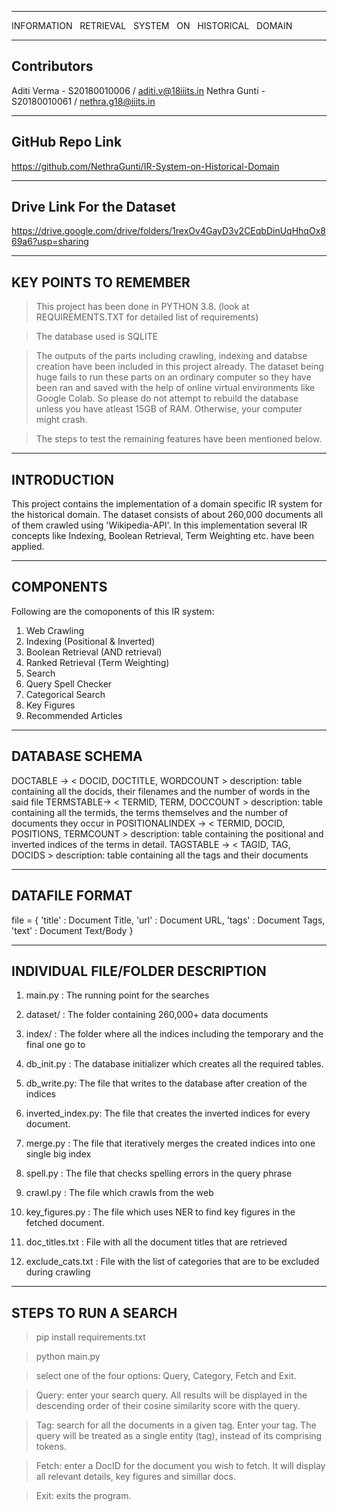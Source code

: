 _______________________________________________________________________________________________________

INFORMATION  &nbsp;  RETRIEVAL  &nbsp;  SYSTEM  &nbsp;  ON  &nbsp;  HISTORICAL  &nbsp;  DOMAIN
_______________________________________________________________________________________________________

Contributors
------------------------------

Aditi Verma - S20180010006 / aditi.v@18iiits.in
Nethra Gunti - S20180010061 / nethra.g18@iiits.in

------------------------------
GitHub Repo Link
------------------------------

https://github.com/NethraGunti/IR-System-on-Historical-Domain

------------------------------
Drive Link For the Dataset
------------------------------

https://drive.google.com/drive/folders/1rexOv4GayD3v2CEqbDinUqHhqOx869a6?usp=sharing

------------------------------
KEY POINTS TO REMEMBER
------------------------------

>  This project has been done in PYTHON 3.8.
   (look at REQUIREMENTS.TXT for detailed list of requirements)

>  The database used is SQLITE

>  The outputs of the parts including crawling, indexing and databse creation have been included in this project already.
   The dataset being huge fails to run these parts on an ordinary computer so they have been ran and saved with the help of online virtual environments like Google Colab.
   So please do not attempt to rebuild the database unless you have atleast 15GB of RAM. Otherwise, your computer might crash.

>  The steps to test the remaining features have been mentioned below.

_______________________________________________________________________________________________________

INTRODUCTION
------------------------------

This project contains the implementation of a domain specific IR system for the historical domain. The dataset consists of
about 260,000 documents all of them crawled using 'Wikipedia-API'.
In this implementation several IR concepts like Indexing, Boolean Retrieval, Term Weighting etc. have been applied.


_______________________________________________________________________________________________________

COMPONENTS
------------------------------

Following are the comoponents of this IR system:

1.  Web Crawling
2.  Indexing (Positional & Inverted)
3.  Boolean Retrieval (AND retrieval)
4.  Ranked Retrieval  (Term Weighting)
5.  Search
6.  Query Spell Checker
7.  Categorical Search
8.  Key Figures
9.  Recommended Articles


------------------------------
DATABASE SCHEMA
------------------------------

DOCTABLE -> < DOCID, DOCTITLE, WORDCOUNT >
	description: table containing all the docids, their filenames and the number of words in the said file
TERMSTABLE-> < TERMID, TERM, DOCCOUNT >
	description: table containing all the termids, the terms themselves and the number of documents they occur in
POSITIONALINDEX -> < TERMID, DOCID, POSITIONS, TERMCOUNT >
	description: table containing the positional and inverted indices of the terms in detail.
TAGSTABLE -> < TAGID, TAG, DOCIDS >
	description: table containing all the tags and their documents


------------------------------
DATAFILE FORMAT
------------------------------


file = 	{
		'title' : Document Title,
		'url' : Document URL,
		'tags' : Document Tags,
		'text' : Document Text/Body
	}


_______________________________________________________________________________________________________

INDIVIDUAL FILE/FOLDER DESCRIPTION
------------------------------

1. main.py    : The running point for the searches

2. dataset/   : The folder containing 260,000+ data documents

3. index/     : The folder where all the indices including the temporary and the final one go to

4. db_init.py : The database initializer which creates all the required tables.

5. db_write.py: The file that writes to the database after creation of the indices

6. inverted_index.py: The file that creates the inverted indices for every document.

7. merge.py   : The file that iteratively merges the created indices into one single big index

8. spell.py   : The file that checks spelling errors in the query phrase

9. crawl.py   : The file which crawls from the web

10. key_figures.py   : The file which uses NER to find key figures in the fetched document.

11. doc_titles.txt : File with all the document titles that are retrieved

12. exclude_cats.txt : File with the list of categories that are to be excluded during crawling


_______________________________________________________________________________________________________

STEPS TO RUN A SEARCH
------------------------------

> pip install requirements.txt

> python main.py

> select one of the four options: Query, Category, Fetch and Exit.

> Query: enter your search query. All results will be displayed in the descending order of their cosine similarity score with the query.

> Tag: search for all the documents in a given tag. Enter your tag. The query will be treated as a single entity (tag), instead of its comprising tokens.

> Fetch: enter a DocID for the document you wish to fetch. It will display all relevant details, key figures and simillar docs.

> Exit: exits the program.
